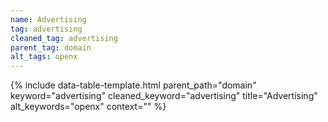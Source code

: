 ```yaml
---
name: Advertising
tag: advertising
cleaned_tag: advertising
parent_tag: domain
alt_tags: openx
---
```


{% include data-table-template.html 
  parent_path="domain" 
  keyword="advertising" 
  cleaned_keyword="advertising" 
  title="Advertising"
  alt_keywords="openx"
  context=""
%}

